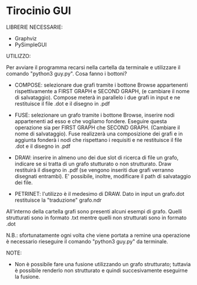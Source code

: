 # Tirocinio GUI

LIBRERIE NECESSARIE:
  - Graphviz
  - PySimpleGUI
  
  
UTILIZZO:

  Per avviare il programma recarsi nella cartella da terminale e utilizzare il comando "python3 guy.py".
  Cosa fanno i bottoni?
  
  - COMPOSE: selezionare due grafi tramite i bottone Browse appartenenti rispettivamente a FIRST GRAPH e SECOND GRAPH,
  (e cambiare il nome di salvataggio). Compose meterà in parallelo i due grafi in input e ne restituisce il file .dot
  e il disegno in .pdf
  
  - FUSE: selezionare un grafo tramite i bottone Browse, inserire nodi appartenenti ad esso e che vogliamo fondere.
  Eseguire questa operazione sia per FIRST GRAPH che SECOND GRAPH. (Cambiare il nome di salvataggio).
  Fuse realizzerà una composizione dei grafi e in aggiunta fonderà i nodi che rispettano i requisiti e ne restituisce 
  il file .dot e il disegno in .pdf
  
  - DRAW: inserire in almeno uno dei due slot di ricerca di file un grafo, indicare se si tratta di un grafo stutturato 
  o non strutturato. Draw restituirà il disegno in .pdf (se vengono inseriti due grafi verranno disegnati entrambi).
  E' possibile, inoltre, modificare il path di salvataggio dei file.
  
  - PETRINET: l'utilizzo è il medesimo di DRAW. Dato in input un grafo.dot restituisce la "traduzione" grafo.ndr
  
  All'interno della cartella grafi sono presenti alcuni esempi di grafo. Quelli strutturati sono in formato .txt mentre
  quelli non strutturati sono in formato .dot
  
  N.B.: sfortunatamente ogni volta che viene portata a remine una operazione è necessario rieseguire il comando 
  "python3 guy.py" da terminale.


NOTE:

  - Non è possibile fare una fusione utilizzando un grafo strutturato; tuttavia è possibile renderlo non strutturato e quindi
    succesivamente eseguirne la fusione.
